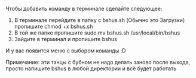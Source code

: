 Чтобы добавить команду в терминале сделайте следующее:

1. В терминале перейдите в папку с bshus.sh (Обычно это Загрузки) пропишите chmod +x bshus.sh
2. В той же папке пропишите sudo mv bshus.sh /usr/local/bin/bshus
3. Зайдите в терминал и пропишите bshus

И у вас появится меню с выбором команды :D

Примечание: эти танцы с бубном не надо делать заново после выхода, просто напишите bshus в любой директории и всё будет работать
